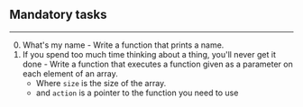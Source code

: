 ## Mandatory tasks ##
***
0. What's my name - Write a function that prints a name.
1. If you spend too much time thinking about a thing, you'll never get it done - Write a function that executes a function given as a parameter on each element of an array.
	* Where `size` is the size of the array.
	* and `action` is a pointer to the function you need to use

